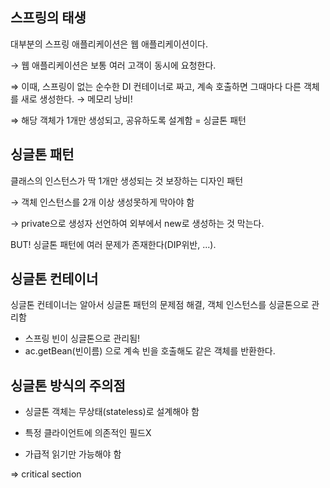 ## 스프링의 태생

대부분의 스프링 애플리케이션은 웹 애플리케이션이다.

→ 웹 애플리케이션은 보통 여러 고객이 동시에 요청한다.

⇒ 이때, 스프링이 없는 순수한 DI 컨테이너로 짜고, 계속 호출하면 그때마다 다른 객체를 새로 생성한다. → 메모리 낭비! 

⇒ 해당 객체가 1개만 생성되고, 공유하도록 설계함 = 싱글톤 패턴 

## 싱글톤 패턴

클래스의 인스턴스가 딱 1개만 생성되는 것 보장하는 디자인 패턴

→ 객체 인스턴스를 2개 이상 생성못하게 막아야 함

→ private으로 생성자 선언하여 외부에서 new로 생성하는 것 막는다.

BUT! 싱글톤 패턴에 여러 문제가 존재한다(DIP위반, ...).

## 싱글톤 컨테이너

싱글톤 컨테이너는 알아서 싱글톤 패턴의 문제점 해결, 객체 인스턴스를 싱글톤으로 관리함

- 스프링 빈이 싱글톤으로 관리됨!
- ac.getBean(빈이름) 으로 계속 빈을 호출해도 같은 객체를 반환한다.

## 싱글톤 방식의 주의점

- 싱글톤 객체는 무상태(stateless)로 설계해야 함

- 특정 클라이언트에 의존적인 필드X

- 가급적 읽기만 가능해야 함

⇒ critical section
